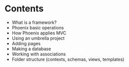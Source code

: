 # Contents

* What is a framework?
* Phoenix basic operations
* How Phoenix applies MVC
* Using an umbrella project
* Adding pages
* Making a database
* Working with associations
* Folder structure (contexts, schemas, views, templates)
